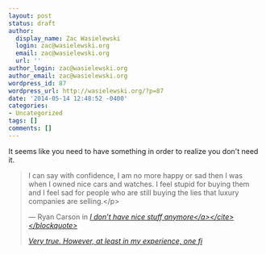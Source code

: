 ```yaml
---
layout: post
status: draft
author:
  display_name: Zac Wasielewski
  login: zac@wasielewski.org
  email: zac@wasielewski.org
  url: ''
author_login: zac@wasielewski.org
author_email: zac@wasielewski.org
wordpress_id: 87
wordpress_url: http://wasielewski.org/?p=87
date: '2014-05-14 12:48:52 -0400'
categories:
- Uncategorized
tags: []
comments: []
---
```

<p>It seems like you need to have something in order to realize you don't need it.</p>
<blockquote><p>I can say with confidence, I am no more happy or sad then I was when I owned nice cars and watches. I feel stupid for buying them and I feel sad for people who are still buying the lies that luxury companies are selling.<&#47;p></p>
<footer>&mdash; Ryan Carson in <cite><a href="http:&#47;&#47;ryancarson.com&#47;post&#47;21707432562&#47;i-dont-have-nice-stuff-anymore">I don&rsquo;t have nice stuff anymore<&#47;a><&#47;cite><br />
<&#47;blockquote></p>
<p>Very true. However, at least in my experience, one fi</p>
